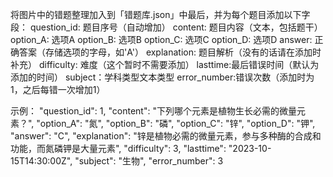将图片中的错题整理加入到「错题库.json」中最后，并为每个题目添加以下字段：
question_id: 题目序号（自动增加）
content: 题目内容（文本，包括题干）
option_A: 选项A
option_B: 选项B
option_C: 选项C
option_D: 选项D
answer: 正确答案（存储选项的字母，如'A'）
explanation: 题目解析（没有的话请在添加时补充）
difficulty: 难度（这个暂时不需要添加）
lasttime:最后错误时间（默认为添加的时间）
subject：学科类型文本类型
error_number:错误次数（添加时为1，之后每错一次增加1）

示例：
    "question_id": 1,
    "content": "下列哪个元素是植物生长必需的微量元素？",
    "option_A": "氮",
    "option_B": "磷",
    "option_C": "锌",
    "option_D": "钾",
    "answer": "C",
    "explanation": "锌是植物必需的微量元素，参与多种酶的合成和功能，而氮磷钾是大量元素",
    "difficulty": 3,
    "lasttime": "2023-10-15T14:30:00Z",
    "subject": "生物",
    "error_number": 3